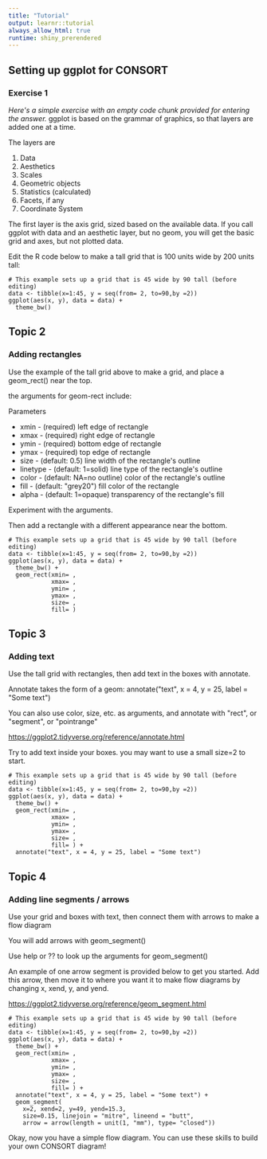 ```yaml
---
title: "Tutorial"
output: learnr::tutorial
always_allow_html: true
runtime: shiny_prerendered
---
```





## Setting up ggplot for CONSORT

### Exercise 1

*Here's a simple exercise with an empty code chunk provided for entering the answer.*
ggplot is based on the grammar of graphics, so that layers are added one at a time.

The layers are

1. Data
2. Aesthetics 
3. Scales 
4. Geometric objects
5. Statistics (calculated)
6. Facets, if any
7. Coordinate System

The first layer is the axis grid, sized based on the available data.
If you call ggplot with data and an aesthetic layer, but no geom,
you will get the basic grid and axes, but not plotted data.

Edit the R code below to make a tall grid that is 100 units wide by 200 units tall:

<div class="tutorial-exercise" data-label="setup_grid" data-caption="Code" data-completion="1" data-diagnostics="1" data-startover="1" data-lines="0">

```text
# This example sets up a grid that is 45 wide by 90 tall (before editing)
data <- tibble(x=1:45, y = seq(from= 2, to=90,by =2))
ggplot(aes(x, y), data = data) + 
  theme_bw()
```

<script type="application/json" data-opts-chunk="1">{"fig.width":6.5,"fig.height":4.5,"fig.retina":1,"fig.align":"default","fig.keep":"high","fig.show":"asis","warning":true,"error":false,"message":true,"exercise.df_print":"default","exercise.checker":"NULL"}</script></div>

## Topic 2

### Adding rectangles

Use the example of the tall grid above to make a grid,
and place a geom_rect() near the top.

the arguments for geom-rect include:

Parameters
* xmin - (required) left edge of rectangle
* xmax - (required) right edge of rectangle
* ymin - (required) bottom edge of rectangle
* ymax - (required) top edge of rectangle
* size - (default: 0.5) line width of the rectangle's outline
* linetype - (default: 1=solid) line type of the rectangle's outline
* color - (default: NA=no outline) color of the rectangle's outline
* fill - (default: "grey20") fill color of the rectangle
* alpha - (default: 1=opaque) transparency of the rectangle's fill

Experiment with the arguments.

Then add a rectangle with a different appearance near the bottom.

<div class="tutorial-exercise" data-label="rectangles" data-caption="Code" data-completion="1" data-diagnostics="1" data-startover="1" data-lines="0">

```text
# This example sets up a grid that is 45 wide by 90 tall (before editing)
data <- tibble(x=1:45, y = seq(from= 2, to=90,by =2))
ggplot(aes(x, y), data = data) + 
  theme_bw() +
  geom_rect(xmin= ,
            xmax= ,
            ymin= ,
            ymax= ,
            size= ,
            fill= )
```

<script type="application/json" data-opts-chunk="1">{"fig.width":6.5,"fig.height":4.5,"fig.retina":1,"fig.align":"default","fig.keep":"high","fig.show":"asis","warning":true,"error":false,"message":true,"exercise.df_print":"default","exercise.checker":"NULL"}</script></div>

## Topic 3

### Adding text

Use the tall grid with rectangles,
then add text in the boxes with annotate.

Annotate takes the form of a geom:
annotate("text", x = 4, y = 25, label = "Some text")

You can also use color, size, etc. as arguments,
and annotate with "rect", or "segment", or "pointrange"

https://ggplot2.tidyverse.org/reference/annotate.html

Try to add text inside your boxes.
you may want to use a small size=2 to start.

<div class="tutorial-exercise" data-label="text" data-caption="Code" data-completion="1" data-diagnostics="1" data-startover="1" data-lines="0">

```text
# This example sets up a grid that is 45 wide by 90 tall (before editing)
data <- tibble(x=1:45, y = seq(from= 2, to=90,by =2))
ggplot(aes(x, y), data = data) + 
  theme_bw() +
  geom_rect(xmin= ,
            xmax= ,
            ymin= ,
            ymax= ,
            size= ,
            fill= ) +
  annotate("text", x = 4, y = 25, label = "Some text")
```

<script type="application/json" data-opts-chunk="1">{"fig.width":6.5,"fig.height":4.5,"fig.retina":1,"fig.align":"default","fig.keep":"high","fig.show":"asis","warning":true,"error":false,"message":true,"exercise.df_print":"default","exercise.checker":"NULL"}</script></div>


## Topic 4

### Adding line segments / arrows

Use your grid and boxes with text, then 
connect them with arrows to make a flow diagram

You will add arrows with geom_segment()

Use help or ?? to look up the arguments for geom_segment()

An example of one arrow segment is provided below to get you started. Add this arrow, then move it to
where you want it to make flow diagrams by changing 
x, xend, y, and yend.

https://ggplot2.tidyverse.org/reference/geom_segment.html


<div class="tutorial-exercise" data-label="arrows" data-caption="Code" data-completion="1" data-diagnostics="1" data-startover="1" data-lines="0">

```text
# This example sets up a grid that is 45 wide by 90 tall (before editing)
data <- tibble(x=1:45, y = seq(from= 2, to=90,by =2))
ggplot(aes(x, y), data = data) + 
  theme_bw() +
  geom_rect(xmin= ,
            xmax= ,
            ymin= ,
            ymax= ,
            size= ,
            fill= ) +
  annotate("text", x = 4, y = 25, label = "Some text") +
  geom_segment(
    x=2, xend=2, y=49, yend=15.3, 
    size=0.15, linejoin = "mitre", lineend = "butt",
    arrow = arrow(length = unit(1, "mm"), type= "closed"))
```

<script type="application/json" data-opts-chunk="1">{"fig.width":6.5,"fig.height":4.5,"fig.retina":1,"fig.align":"default","fig.keep":"high","fig.show":"asis","warning":true,"error":false,"message":true,"exercise.df_print":"default","exercise.checker":"NULL"}</script></div>


Okay, now you have a simple flow diagram.
You can use these skills to build your own CONSORT diagram!
<!--html_preserve-->
<script type="application/shiny-prerendered" data-context="server-start">
library(learnr)
knitr::opts_chunk$set(echo = FALSE)
library(tidyverse)
</script>
<!--/html_preserve-->
<!--html_preserve-->
<script type="application/shiny-prerendered" data-context="server">
learnr:::register_http_handlers(session, metadata = NULL)
</script>
<!--/html_preserve-->
<!--html_preserve-->
<script type="application/shiny-prerendered" data-context="server">
session$onSessionEnded(function() {
        learnr:::session_stop_event(session)
      })
</script>
<!--/html_preserve-->
<!--html_preserve-->
<script type="application/shiny-prerendered" data-context="server">
`tutorial-exercise-setup_grid-result` <- learnr:::setup_exercise_handler(reactive(req(input$`tutorial-exercise-setup_grid-code-editor`)), session)
output$`tutorial-exercise-setup_grid-output` <- renderUI({
  `tutorial-exercise-setup_grid-result`()
})
</script>
<!--/html_preserve-->
<!--html_preserve-->
<script type="application/shiny-prerendered" data-context="server">
`tutorial-exercise-rectangles-result` <- learnr:::setup_exercise_handler(reactive(req(input$`tutorial-exercise-rectangles-code-editor`)), session)
output$`tutorial-exercise-rectangles-output` <- renderUI({
  `tutorial-exercise-rectangles-result`()
})
</script>
<!--/html_preserve-->
<!--html_preserve-->
<script type="application/shiny-prerendered" data-context="server">
`tutorial-exercise-text-result` <- learnr:::setup_exercise_handler(reactive(req(input$`tutorial-exercise-text-code-editor`)), session)
output$`tutorial-exercise-text-output` <- renderUI({
  `tutorial-exercise-text-result`()
})
</script>
<!--/html_preserve-->
<!--html_preserve-->
<script type="application/shiny-prerendered" data-context="server">
`tutorial-exercise-arrows-result` <- learnr:::setup_exercise_handler(reactive(req(input$`tutorial-exercise-arrows-code-editor`)), session)
output$`tutorial-exercise-arrows-output` <- renderUI({
  `tutorial-exercise-arrows-result`()
})
</script>
<!--/html_preserve-->
